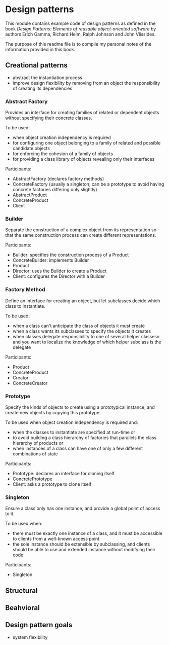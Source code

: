 # Design patterns

This module contains example code of design patterns as defined in the book *Design Patterns: Elements of reusable
object-oriented software*
by authors Erich Gamma, Richard Helm, Ralph Johnson and John Vlissides.

The purpose of this readme file is to compile my personal notes of the information provided in this book.

## Creational patterns

<ul>
<li>abstract the instantiation process</li>
<li>improve design flexibility by removing from an object the responsibility of creating its dependencies</li>
</ul>

### Abstract Factory

Provides an interface for creating families of related or dependent objects without specifying their concrete classes.

To be used:
<ul>
<li>when object creation independency is required</li>
<li>for configuring one object belonging to a family of related and possible candidate objects</li>
<li>for enforcing the cohesion of a family of objects</li>
<li>for providing a class library of objects revealing only their interfaces</li>
</ul>

Participants:
<ul>
<li>AbstractFactory (declares factory methods)</li>
<li>ConcreteFactory (usually a singleton; can be a prototype to avoid having concrete factories differing only slightly)</li>
<li>AbstractProduct</li>
<li>ConcreteProduct</li>
<li>Client</li>
</ul>

### Builder

Separate the construction of a complex object from its representation so that the same construction process can create
different representations.

Participants:
<ul>
<li>Builder: specifies the construction process of a Product</li>
<li>ConcreteBuilder: implements Builder</li>
<li>Product</li>
<li>Director: uses the Builder to create a Product</li>
<li>Client: configures the Director with a Builder</li>
</ul>

### Factory Method

Define an interface for creating an object, but let subclasses decide which class to instantiate.

To be used:
<ul>
<li>when a class can't anticipate the class of objects it must create</li>
<li>when a class wants its subclasses to specify the objects it creates</li>
<li>when classes delegate responsibility to one of several helper classesn and you want to localize rhe knowledge of which helper subclass is the delegate</li>
</ul>

Participants:
<ul>
<li>Product</li>
<li>ConcreteProduct</li>
<li>Creator</li>
<li>ConcreteCreator</li>                                                                                                                                                                                                                                                                                                                                                                                                                                                                                                                                                                                                                                                                                                                                                                                                                                                                                                                                                                                                                                
</ul>

### Prototype

Specify the kinds of objects to create using a prototypical instance, and create new objects by copying this prototype.

To be used when object creation independency is required and:
<ul>
<li>when the classes to instantiate are specified at run-time or </li>
<li>to avoid building a class hierarchy of factories that parallels the class hierarchy of products or</li>
<li>when instances of a class can have one of only a few different combinations of state</li>
</ul>

Participants:
<ul>
<li>Prototype: declares an interface for cloning itself</li>
<li>ConcretePrototype</li>
<li>Client: asks a prototype to clone itself</li>                                                                                                                                                                                                                                                                                                                                                                                                                                                                                                                                                                                                                                                                                                                                                                                                                                                                                                                                                                                                                            
</ul>

### Singleton

Ensure a class only has one instance, and provide a global point of access to it.

To be used when:
<ul>
<li>there must be exactly one instance of a class, and it must be accessible to clients from a well-known access point</li>
<li>the sole instance should be extensible by subclassing, and clients should be able to use and extended instance without modifying their code</li>
</ul>

Participants:
<ul>
<li>Singleton</li> 
</ul>

## Structural

## Beahvioral

## Design pattern goals

<ul>
<li>system flexibility</li>
</ul>